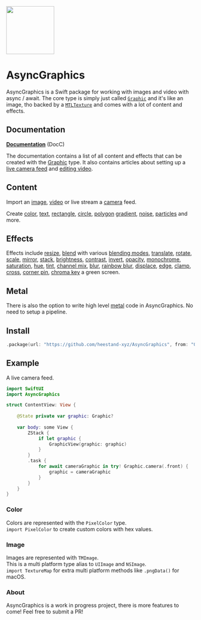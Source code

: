 <img src="https://github.com/heestand-xyz/AsyncGraphics/blob/main/Assets/AsyncGraphics-Icon.png?raw=true" width="128px"/>

# AsyncGraphics

AsyncGraphics is a Swift package for working with images and video with async / await. The core type is simply just called [`Graphic`](http://async.graphics/documentation/asyncgraphics/graphic) and it's like an image, tho backed by a [`MTLTexture`](https://developer.apple.com/documentation/metal/mtltexture) and comes with a lot of content and effects.

## Documentation

[**Documentation**](http://async.graphics/documentation/AsyncGraphics) (DocC)

The documentation contains a list of all content and effects that can be created with the [Graphic](http://async.graphics/documentation/asyncgraphics/graphic) type. It also contains articles about setting up a [live camera feed](http://async.graphics/documentation/asyncgraphics/livecamera) and [editing video](http://async.graphics/documentation/asyncgraphics/videoediting).

## Content

Import an [image](http://async.graphics/documentation/asyncgraphics/graphic/camera(_:device:preset:)), [video](http://async.graphics/documentation/asyncgraphics/graphic/importvideo(url:progress:)) or live stream a [camera](http://async.graphics/documentation/asyncgraphics/graphic/camera(_:device:preset:)) feed.

Create [color](http://async.graphics/documentation/asyncgraphics/graphic/color(_:resolution:options:)), [text](http://async.graphics/documentation/asyncgraphics/graphic/text(_:font:center:horizontalalignment:verticalalignment:color:backgroundcolor:resolution:options:)), [rectangle](http://async.graphics/documentation/asyncgraphics/graphic/rectangle(size:center:cornerradius:color:backgroundcolor:resolution:options:)), [circle](http://async.graphics/documentation/asyncgraphics/graphic/circle(radius:center:color:backgroundcolor:resolution:options:)), [polygon](http://async.graphics/documentation/asyncgraphics/graphic/polygon(count:radius:center:rotation:cornerradius:color:backgroundcolor:resolution:options:)) [gradient](http://async.graphics/documentation/asyncgraphics/graphic/gradient(direction:stops:position:scale:offset:extend:gamma:resolution:options:)), [noise](http://async.graphics/documentation/asyncgraphics/graphic/noise(offset:depth:scale:octaves:seed:resolution:options:)), [particles](http://async.graphics/documentation/asyncgraphics/graphic/uvparticles(particlescale:particlecolor:backgroundcolor:resolution:samplecount:particleoptions:options:)) and more.

## Effects

Effects include [resize](http://async.graphics/documentation/asyncgraphics/graphic/resized(to:placement:)), [blend](http://async.graphics/documentation/asyncgraphics/graphic/blended(with:blendingmode:placement:options:)) with various [blending modes](http://async.graphics/documentation/asyncgraphics/blendingmode), [translate](http://async.graphics/documentation/asyncgraphics/graphic/translated(x:y:options:)), [rotate](http://async.graphics/documentation/asyncgraphics/graphic/rotated(_:options:)), [scale](http://async.graphics/documentation/asyncgraphics/graphic/scaled(_:options:)), [mirror](http://async.graphics/documentation/asyncgraphics/graphic/mirroredvertically()), [stack](http://async.graphics/documentation/asyncgraphics/graphic/vstack(with:alignment:spacing:padding:backgroundcolor:resolution:)), [brightness](http://async.graphics/documentation/asyncgraphics/graphic/brightness(_:)), [contrast](http://async.graphics/documentation/asyncgraphics/graphic/contrast(_:)), [invert](http://async.graphics/documentation/asyncgraphics/graphic/inverted()), [opacity](http://async.graphics/documentation/asyncgraphics/graphic/opacity(_:)), [monochrome](http://async.graphics/documentation/asyncgraphics/graphic/monochrome()), [saturation](http://async.graphics/documentation/asyncgraphics/graphic/saturated(_:)), [hue](http://async.graphics/documentation/asyncgraphics/graphic/hue(_:)), [tint](http://async.graphics/documentation/asyncgraphics/graphic/tinted(_:)), [channel mix](http://async.graphics/documentation/asyncgraphics/graphic/channelmix(red:green:blue:alpha:)), [blur](http://async.graphics/documentation/asyncgraphics/graphic/blurred(radius:)), [rainbow blur](http://async.graphics/documentation/asyncgraphics/graphic/rainbowblurredcircle(radius:angle:light:samplecount:options:)), [displace](http://async.graphics/documentation/asyncgraphics/graphic/displaced(with:offset:origin:placement:options:)), [edge](http://async.graphics/documentation/asyncgraphics/graphic/edge(amplitude:distance:options:)), [clamp](http://async.graphics/documentation/asyncgraphics/graphic/clamp(_:low:high:includealpha:options:)), [cross](http://async.graphics/documentation/asyncgraphics/graphic/cross(with:fraction:placement:options:)), [corner pin](http://async.graphics/documentation/asyncgraphics/graphic/cornerpinned(topleft:topright:bottomleft:bottomright:perspective:subdivisions:backgroundcolor:)), [chroma key](http://async.graphics/documentation/asyncgraphics/graphic/chromakey(color:parameters:options:)) a green screen.

## Metal

There is also the option to write high level [metal](http://async.graphics/documentation/asyncgraphics/graphic/metal(code:resolution:options:)) code in AsyncGraphics. No need to setup a pipeline.

## Install

```swift
.package(url: "https://github.com/heestand-xyz/AsyncGraphics", from: "0.8.0")
```

## Example

A live camera feed.

```swift
import SwiftUI
import AsyncGraphics

struct ContentView: View {
    
    @State private var graphic: Graphic?
    
    var body: some View {
        ZStack {
            if let graphic {
                GraphicView(graphic: graphic)
            }
        }
        .task {
            for await cameraGraphic in try! Graphic.camera(.front) {
                graphic = cameraGraphic
            }
        }
    }
}
```

### Color

Colors are represented with the `PixelColor` type.<br>
`import PixelColor` to create custom colors with hex values.

### Image

Images are represented with `TMImage`.<br> 
This is a multi platform type alias to `UIImage` and `NSImage`.<br>
`import TextureMap` for extra multi platform methods like `.pngData()` for macOS. 

### About

AsyncGraphics is a work in progress project, there is more features to come! Feel free to submit a PR!
